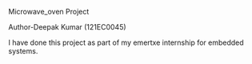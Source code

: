 Microwave_oven Project

Author-Deepak Kumar (121EC0045)

I have done this project as part of my emertxe internship for embedded systems.
